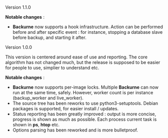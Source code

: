 Version 1.1.0

**Notable changes** :
 * **Backurne** now supports a hook infrastructure. Action can be performed before and after specific event : for instance, stopping a database slave before backup, and starting it after.

Version 1.0.0

This version is centered around ease of use and reporting. The core algorithm has not changed much, but the release is supposed to be easier for people to use, simplier to understand etc.

**Notable changes** :
 * **Backurne** now supports per-image locks. Multiple **Backurne** can now run at the same time, safely. However, worker count is per instance (backup_worker and live_worker).
 * The source tree has been reworks to use python3-setuptools. Debian packages is supported, for easier install / updates.
 * Status reporting has been greatly improved : output is more concise, progress is shown as much as possible. Each process current task is shown in **ps**, **htop** etc.
 * Options parsing has been reworked and is more bulletproof.

